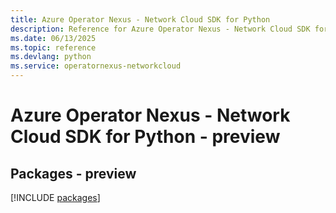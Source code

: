 ```yaml
---
title: Azure Operator Nexus - Network Cloud SDK for Python
description: Reference for Azure Operator Nexus - Network Cloud SDK for Python
ms.date: 06/13/2025
ms.topic: reference
ms.devlang: python
ms.service: operatornexus-networkcloud
---
```

# Azure Operator Nexus - Network Cloud SDK for Python - preview
## Packages - preview
[!INCLUDE [packages](operator-nexus---network-cloud-index.md)]